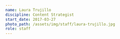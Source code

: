 ```yaml
---
name: Laura Trujillo
discipline: Content Strategist
start_date: 2017-03-27
photo_path: /assets/img/staff/laura-trujillo.jpg
role: staff
---
```

